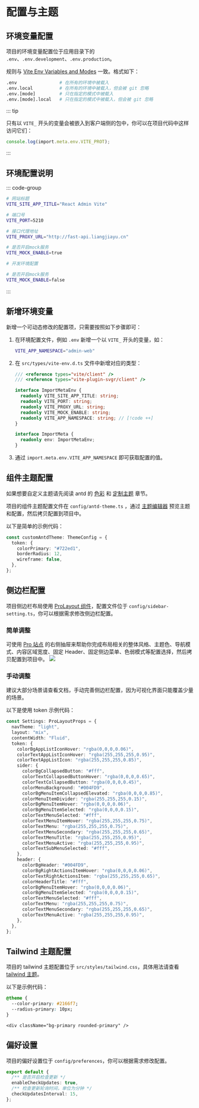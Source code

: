 # 配置与主题

## 环境变量配置

项目的环境变量配置位于应用目录下的 `.env`、`.env.development`、`.env.production`。

规则与 [Vite Env Variables and Modes](https://vitejs.dev/guide/env-and-mode.html) 一致。格式如下：

```bash
.env                # 在所有的环境中被载入
.env.local          # 在所有的环境中被载入，但会被 git 忽略
.env.[mode]         # 只在指定的模式中被载入
.env.[mode].local   # 只在指定的模式中被载入，但会被 git 忽略
```

::: tip

只有以 `VITE_` 开头的变量会被嵌入到客户端侧的包中，你可以在项目代码中这样访问它们：

```ts
console.log(import.meta.env.VITE_PROT);
```

:::

## 环境配置说明

::: code-group

```bash [.env]
# 网站标题
VITE_SITE_APP_TITLE="React Admin Vite"

# 端口号
VITE_PORT=5210

# 接口代理地址
VITE_PROXY_URL="http://fast-api.liangjiayu.cn"

# 是否开启mock服务
VITE_MOCK_ENABLE=true
```

```bash [.env.development]
# 开发环境配置
```

```bash [.env.production]
# 是否开启mock服务
VITE_MOCK_ENABLE=false
```

:::

## 新增环境变量

新增一个可动态修改的配置项，只需要按照如下步骤即可：

1. 在环境配置文件，例如 `.env` 新增一个以 `VITE_` 开头的变量，如：
   ```bash
   VITE_APP_NAMESPACE="admin-web"
   ```
2. 在 `src/types/vite-env.d.ts` 文件中新增对应的类型：

   ```ts
   /// <reference types="vite/client" />
   /// <reference types="vite-plugin-svgr/client" />

   interface ImportMetaEnv {
     readonly VITE_SITE_APP_TITLE: string;
     readonly VITE_PORT: string;
     readonly VITE_PROXY_URL: string;
     readonly VITE_MOCK_ENABLE: string;
     readonly VITE_APP_NAMESPACE: string; // [!code ++]
   }

   interface ImportMeta {
     readonly env: ImportMetaEnv;
   }
   ```

3. 通过 `import.meta.env.VITE_APP_NAMESPACE` 即可获取配置的值。

## 组件主题配置

如果想要自定义主题请先阅读 antd 的 [色彩](https://ant.design/docs/spec/colors-cn) 和 [定制主题](https://ant.design/docs/react/customize-theme-cn) 章节。

项目的组件主题配置文件在 `config/antd-theme.ts` ，通过 [主题编辑器](https://ant.design/theme-editor-cn) 预览主题和配置，然后拷贝配置到项目中。

以下是简单的示例代码：

```ts
const customAntdTheme: ThemeConfig = {
  token: {
    colorPrimary: "#722ed1",
    borderRadius: 12,
    wireframe: false,
  },
};
```

## 侧边栏配置

项目侧边栏布局使用 [ProLayout 组件](https://procomponents.ant.design/components/layout)，配置文件位于 `config/sidebar-setting.ts`，你可以根据需求修改侧边栏配置。

### 简单调整

可使用 [Pro 站点](https://preview.pro.ant.design) 的右侧抽屉来帮助你完成布局相关的整体风格、主题色、导航模式、内容区域宽度、固定 Header、固定侧边菜单、色弱模式等配置选择，然后拷贝配置到项目中。
![](https://gw.alipayobjects.com/mdn/rms_30ab81/afts/img/A*NhA4To_Ccn8AAAAAAAAAAABkARQnAQ)

### 手动调整

建议大部分场景请查看文档，手动完善侧边栏配置，因为可视化界面只能覆盖少量的场景。

以下是使用 token 示例代码：

```ts
const Settings: ProLayoutProps = {
  navTheme: "light",
  layout: "mix",
  contentWidth: "Fluid",
  token: {
    colorBgAppListIconHover: "rgba(0,0,0,0.06)",
    colorTextAppListIconHover: "rgba(255,255,255,0.95)",
    colorTextAppListIcon: "rgba(255,255,255,0.85)",
    sider: {
      colorBgCollapsedButton: "#fff",
      colorTextCollapsedButtonHover: "rgba(0,0,0,0.65)",
      colorTextCollapsedButton: "rgba(0,0,0,0.45)",
      colorMenuBackground: "#004FD9",
      colorBgMenuItemCollapsedElevated: "rgba(0,0,0,0.85)",
      colorMenuItemDivider: "rgba(255,255,255,0.15)",
      colorBgMenuItemHover: "rgba(0,0,0,0.06)",
      colorBgMenuItemSelected: "rgba(0,0,0,0.15)",
      colorTextMenuSelected: "#fff",
      colorTextMenuItemHover: "rgba(255,255,255,0.75)",
      colorTextMenu: "rgba(255,255,255,0.75)",
      colorTextMenuSecondary: "rgba(255,255,255,0.65)",
      colorTextMenuTitle: "rgba(255,255,255,0.95)",
      colorTextMenuActive: "rgba(255,255,255,0.95)",
      colorTextSubMenuSelected: "#fff",
    },
    header: {
      colorBgHeader: "#004FD9",
      colorBgRightActionsItemHover: "rgba(0,0,0,0.06)",
      colorTextRightActionsItem: "rgba(255,255,255,0.65)",
      colorHeaderTitle: "#fff",
      colorBgMenuItemHover: "rgba(0,0,0,0.06)",
      colorBgMenuItemSelected: "rgba(0,0,0,0.15)",
      colorTextMenuSelected: "#fff",
      colorTextMenu: "rgba(255,255,255,0.75)",
      colorTextMenuSecondary: "rgba(255,255,255,0.65)",
      colorTextMenuActive: "rgba(255,255,255,0.95)",
    },
  },
};
```

## Tailwind 主题配置

项目的 tailwind 主题配置位于 `src/styles/tailwind.css`，具体用法请查看 [tailwind 主题](https://tailwindcss.com/docs/theme)。

以下是示例代码：

```css
@theme {
  --color-primary: #2166f7;
  --radius-primary: 10px;
}
```

```tsx
<div className="bg-primary rounded-primary" />
```

## 偏好设置

项目的偏好设置位于 `config/preferences`，你可以根据需求修改配置。

```ts
export default {
  /** 是否开启检查更新 */
  enableCheckUpdates: true,
  /** 检查更新轮询时间，单位为分钟 */
  checkUpdatesInterval: 15,
};
```
